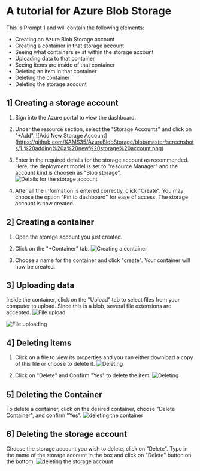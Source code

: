 # A tutorial for Azure Blob Storage

This is Prompt 1 and will contain the following elements:
* Creating an Azure Blob Storage account 
* Creating a container in that storage account 
* Seeing what containers exist within the storage account
* Uploading data to that container 
* Seeing items are inside of that container 
* Deleting an item in that container 
* Deleting the container 
* Deleting the storage account 


## 1] Creating a storage account
1. Sign into the Azure portal to view the dashboard.

2. Under the resource section, select the "Storage Accounts" and click on "+Add".  ![Add New Storage Account] (https://github.com/KAMS35/AzureBlobStorage/blob/master/screenshots/1.%20adding%20a%20new%20storage%20account.png)

3. Enter in the required details for the storage account as recommended. Here, the deployment model is set to "resource  Manager" and the account kind is choosen as "Blob storage".  ![Details for the storage account](https://github.com/KAMS35/AzureBlobStorage/blob/master/screenshots/2.%20storage%20account%20creation.png)

4. After all the information is entered correctly, click "Create". You may choose the option "Pin to dashboard" for ease of access. The storage account is now created. 

## 2] Creating a container
1. Open the storage account you just created.

2. Click on the "+Container" tab. ![Creating a container](https://github.com/KAMS35/AzureBlobStorage/blob/master/screenshots/3.%20creating%20a%20container.png)

3. Choose a name for the container and click "create". Your container will now be created.

## 3] Uploading data
Inside the container, click on the "Upload" tab to select files from your computer to upload.
Since this is a blob, several file extensions are accepted.
![File upload](https://raw.githubusercontent.com/KAMS35/AzureBlobStorage/master/screenshots/4.%20uploading%20new%20items.png)

![File uploading](https://github.com/KAMS35/AzureBlobStorage/blob/master/screenshots/5.%20uploading%20into%20blob.png)

## 4] Deleting items
1. Click on a file to view its properties and you can either download a copy of this file or choose to delete it. ![Deleting](https://raw.githubusercontent.com/KAMS35/AzureBlobStorage/master/screenshots/6.%20deleting%20data.png)

2. Click on "Delete" and Confirm "Yes" to delete the item. ![Deleting](https://raw.githubusercontent.com/KAMS35/AzureBlobStorage/master/screenshots/7.%20Deleting%20items.png)

## 5] Deleting the Container
To delete a container, click on the desired container, choose "Delete Container", and confirm "Yes". ![deleting the container](https://raw.githubusercontent.com/KAMS35/AzureBlobStorage/master/screenshots/8..%20deleting%20the%20container.png)

## 6] Deleting the storage account
Choose the storage account you wish to delete, click on "Delete". Type in the name of the storage account in the box and click on "Delete" button on the bottom.
![deleting the storage account](https://raw.githubusercontent.com/KAMS35/AzureBlobStorage/master/screenshots/9.%20deleting%20the%20storage%20account.png)
